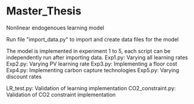 # Master_Thesis
 
Nonlinear endogenoues learning model

Run file "import_data.py" to import and create data files for the model

The model is implemented in experiment 1 to 5, each script can be independently run after importing data.
Exp1.py: Varying all learning rates
Exp2.py: Varying PV learning rate
Exp3.py: Implementing a floor cost
Exp4.py: Implementing carbon capture technologies
Exp5.py: Varying discount rates

LR_test.py: Validation of learning implementation
CO2_constraint.py: Validation of CO2 constraint implementation
